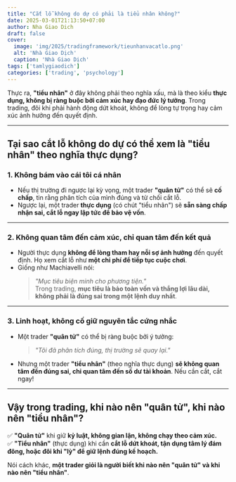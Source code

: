 ```yaml
---
title: "Cắt lỗ không do dự có phải là tiểu nhân không?"
date: 2025-03-01T21:13:50+07:00
author: Nha Giao Dich
draft: false
cover:
  image: 'img/2025/tradingframework/tieunhanvacatlo.png'
  alt: 'Nhà Giao Dịch'
  caption: 'Nhà Giao Dịch'
tags: ['tamlygiaodich']
categories: ['trading', 'psychology']
---
```



Thực ra, **"tiểu nhân"** ở đây không phải theo nghĩa xấu, mà là theo kiểu **thực dụng, không bị ràng buộc bởi cảm xúc hay đạo đức lý tưởng**. Trong trading, đôi khi phải hành động dứt khoát, không để lòng tự trọng hay cảm xúc ảnh hưởng đến quyết định.  

---

## **Tại sao cắt lỗ không do dự có thể xem là "tiểu nhân" theo nghĩa thực dụng?**  

### **1. Không bám vào cái tôi cá nhân**  
- Nếu thị trường đi ngược lại kỳ vọng, một trader **"quân tử"** có thể sẽ **cố chấp**, tin rằng phân tích của mình đúng và từ chối cắt lỗ.  
- Ngược lại, một trader **thực dụng** (có chút "tiểu nhân") sẽ **sẵn sàng chấp nhận sai, cắt lỗ ngay lập tức để bảo vệ vốn**.  

---

### **2. Không quan tâm đến cảm xúc, chỉ quan tâm đến kết quả**  
- Người thực dụng **không để lòng tham hay nỗi sợ ảnh hưởng** đến quyết định. Họ xem cắt lỗ như **một chi phí để tiếp tục cuộc chơi**.  
- Giống như Machiavelli nói:  
  > *"Mục tiêu biện minh cho phương tiện."*  
  Trong trading, **mục tiêu là bảo toàn vốn và thắng lợi lâu dài, không phải là đúng sai trong một lệnh duy nhất**.  

---

### **3. Linh hoạt, không cố giữ nguyên tắc cứng nhắc**  
- Một trader **"quân tử"** có thể bị ràng buộc bởi ý tưởng:  
  > *"Tôi đã phân tích đúng, thị trường sẽ quay lại."*  
- Nhưng một trader **"tiểu nhân"** (theo nghĩa thực dụng) **sẽ không quan tâm đến đúng sai, chỉ quan tâm đến số dư tài khoản**. Nếu cần cắt, cắt ngay!  

---

## **Vậy trong trading, khi nào nên "quân tử", khi nào nên "tiểu nhân"?**  
✅ **"Quân tử"** khi giữ **kỷ luật, không gian lận, không chạy theo cảm xúc.**  
✅ **"Tiểu nhân"** (thực dụng) khi cần **cắt lỗ dứt khoát, tận dụng tâm lý đám đông, hoặc đôi khi "lỳ" để giữ lệnh đúng kế hoạch.**  

Nói cách khác, **một trader giỏi là người biết khi nào nên "quân tử" và khi nào nên "tiểu nhân"**.  

